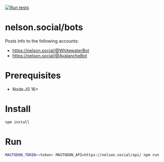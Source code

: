 [![Run tests](https://github.com/nelson-social/whitewater-bot/actions/workflows/test.yml/badge.svg)](https://github.com/nelson-social/whitewater-bot/actions/workflows/test.yml)

# nelson.social/bots

Posts info to the following accounts:

- https://nelson.social/@WhitewaterBot
- https://nelson.social/@AvalancheBot

# Prerequisites

* Node.JS 16+

# Install

```bash
npm install
```

# Run
```bash
MASTODON_TOKEN=<token> MASTODON_API=https://nelson.social/api/ npm run post-status (whitewater|avalanche)
```


